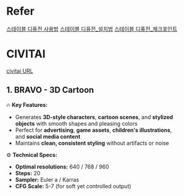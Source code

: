 
# Refer
[스테이블 디퓨전 사용법](https://blog.naver.com/jwh7211/223249179037)
[스테이블 디퓨전_설치법](https://blog.naver.com/jwh7211/223247535563)
[스테이블 디퓨전_체크포인트](https://blog.naver.com/PostView.naver?blogId=jwh7211&logNo=223253953953&parentCategoryNo=&categoryNo=6&viewDate=&isShowPopularPosts=false&from=postView)

# CIVITAI
[civitai URL](https://civitai.com/models/1530710/bravo-3d-cartoon)

## 1. BRAVO - 3D Cartoon

🔥 **Key Features:**
- Generates **3D-style characters**, **cartoon scenes**, and **stylized objects** with smooth shapes and pleasing colors
- Perfect for **advertising**, **game assets**, **children's illustrations**, and **social media content**
- Maintains **clean, consistent styling** without artifacts or noise

⚙️ **Technical Specs:**
- **Optimal resolutions:** 640 / 768 / 960
- **Steps:** 20
- **Sampler:** Euler a / Karras
- **CFG Scale:** 5-7 (for soft yet controlled output)


